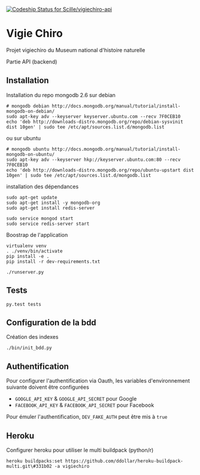 [ ![Codeship Status for Scille/vigiechiro-api](https://codeship.com/projects/87dc08b0-669d-0132-08ef-6acde1e9bce1/status?branch=master)](https://codeship.com/projects/52883)
# Vigie Chiro #

Projet vigiechiro du Museum national d'histoire naturelle

Partie API (backend)


## Installation

Installation du repo mongodb 2.6 sur debian
```
# mongodb debian http://docs.mongodb.org/manual/tutorial/install-mongodb-on-debian/
sudo apt-key adv --keyserver keyserver.ubuntu.com --recv 7F0CEB10
echo 'deb http://downloads-distro.mongodb.org/repo/debian-sysvinit dist 10gen' | sudo tee /etc/apt/sources.list.d/mongodb.list
```
ou sur ubuntu
```
# mongodb ubuntu http://docs.mongodb.org/manual/tutorial/install-mongodb-on-ubuntu/
sudo apt-key adv --keyserver hkp://keyserver.ubuntu.com:80 --recv 7F0CEB10
echo 'deb http://downloads-distro.mongodb.org/repo/ubuntu-upstart dist 10gen' | sudo tee /etc/apt/sources.list.d/mongodb.list
```

installation des dépendances
```
sudo apt-get update
sudo apt-get install -y mongodb-org
sudo apt-get install redis-server

sudo service mongod start
sudo service redis-server start
```

Boostrap de l'application
```
virtualenv venv
. ./venv/bin/activate
pip install -e .
pip install -r dev-requirements.txt

./runserver.py
```


## Tests

```
py.test tests
```


## Configuration de la bdd

Création des indexes
```
./bin/init_bdd.py
```


## Authentification

Pour configurer l'authentification via Oauth, les variables d'environnement suivante doivent être configurées
 - `GOOGLE_API_KEY` & `GOOGLE_API_SECRET` pour Google
 - `FACEBOOK_API_KEY` & `FACEBOOK_API_SECRET` pour Facebook

Pour émuler l'authentification, `DEV_FAKE_AUTH` peut être mis à `true`


## Heroku

Configurer heroku pour utiliser le multi buildpack (python/r)

```
heroku buildpacks:set https://github.com/ddollar/heroku-buildpack-multi.git\#331b02 -a vigiechiro
```


